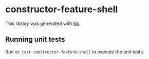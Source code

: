 # constructor-feature-shell

This library was generated with [Nx](https://nx.dev).

## Running unit tests

Run `nx test constructor-feature-shell` to execute the unit tests.
